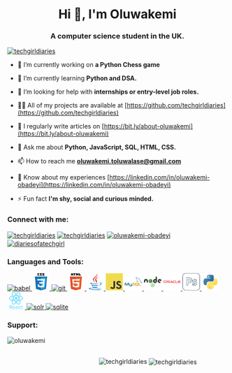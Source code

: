 <h1 align="center">Hi 👋, I'm Oluwakemi</h1>
<h3 align="center">A computer science student in the UK.</h3>

<p align="left"> <a href="https://twitter.com/techgirldiaries" target="blank"><img src="https://img.shields.io/twitter/follow/techgirldiaries?logo=twitter&style=for-the-badge" alt="techgirldiaries" /></a> </p>

- 🔭 I’m currently working on **a Python Chess game**

- 🌱 I’m currently learning **Python and DSA.**

- 🤝 I’m looking for help with **internships or entry-level job roles.**

- 👨‍💻 All of my projects are available at [https://github.com/techgirldiaries](https://github.com/techgirldiaries)

- 📝 I regularly write articles on [https://bit.ly/about-oluwakemi](https://bit.ly/about-oluwakemi)

- 💬 Ask me about **Python, JavaScript, SQL, HTML, CSS.**

- 📫 How to reach me **oluwakemi.toluwalase@gmail.com**

- 📄 Know about my experiences [https://linkedin.com/in/oluwakemi-obadeyi](https://linkedin.com/in/oluwakemi-obadeyi)

- ⚡ Fun fact **I'm shy, social and curious minded.**

<h3 align="left">Connect with me:</h3>
<p align="left">
<a href="https://codepen.io/techgirldiaries" target="blank"><img align="center" src="https://raw.githubusercontent.com/rahuldkjain/github-profile-readme-generator/master/src/images/icons/Social/codepen.svg" alt="techgirldiaries" height="30" width="40" /></a>
<a href="https://twitter.com/techgirldiaries" target="blank"><img align="center" src="https://raw.githubusercontent.com/rahuldkjain/github-profile-readme-generator/master/src/images/icons/Social/twitter.svg" alt="techgirldiaries" height="30" width="40" /></a>
<a href="https://linkedin.com/in/oluwakemi-obadeyi" target="blank"><img align="center" src="https://raw.githubusercontent.com/rahuldkjain/github-profile-readme-generator/master/src/images/icons/Social/linked-in-alt.svg" alt="oluwakemi-obadeyi" height="30" width="40" /></a>
<a href="https://instagram.com/diariesofatechgirl" target="blank"><img align="center" src="https://raw.githubusercontent.com/rahuldkjain/github-profile-readme-generator/master/src/images/icons/Social/instagram.svg" alt="diariesofatechgirl" height="30" width="40" /></a>
</p>

<h3 align="left">Languages and Tools:</h3>
<p align="left"> <a href="https://babeljs.io/" target="_blank" rel="noreferrer"> <img src="https://www.vectorlogo.zone/logos/babeljs/babeljs-icon.svg" alt="babel" width="40" height="40"/> </a> <a href="https://www.w3schools.com/css/" target="_blank" rel="noreferrer"> <img src="https://raw.githubusercontent.com/devicons/devicon/master/icons/css3/css3-original-wordmark.svg" alt="css3" width="40" height="40"/> </a> <a href="https://git-scm.com/" target="_blank" rel="noreferrer"> <img src="https://www.vectorlogo.zone/logos/git-scm/git-scm-icon.svg" alt="git" width="40" height="40"/> </a> <a href="https://www.w3.org/html/" target="_blank" rel="noreferrer"> <img src="https://raw.githubusercontent.com/devicons/devicon/master/icons/html5/html5-original-wordmark.svg" alt="html5" width="40" height="40"/> </a> <a href="https://www.java.com" target="_blank" rel="noreferrer"> <img src="https://raw.githubusercontent.com/devicons/devicon/master/icons/java/java-original.svg" alt="java" width="40" height="40"/> </a> <a href="https://developer.mozilla.org/en-US/docs/Web/JavaScript" target="_blank" rel="noreferrer"> <img src="https://raw.githubusercontent.com/devicons/devicon/master/icons/javascript/javascript-original.svg" alt="javascript" width="40" height="40"/> </a> <a href="https://www.mysql.com/" target="_blank" rel="noreferrer"> <img src="https://raw.githubusercontent.com/devicons/devicon/master/icons/mysql/mysql-original-wordmark.svg" alt="mysql" width="40" height="40"/> </a> <a href="https://nodejs.org" target="_blank" rel="noreferrer"> <img src="https://raw.githubusercontent.com/devicons/devicon/master/icons/nodejs/nodejs-original-wordmark.svg" alt="nodejs" width="40" height="40"/> </a> <a href="https://www.oracle.com/" target="_blank" rel="noreferrer"> <img src="https://raw.githubusercontent.com/devicons/devicon/master/icons/oracle/oracle-original.svg" alt="oracle" width="40" height="40"/> </a> <a href="https://www.photoshop.com/en" target="_blank" rel="noreferrer"> <img src="https://raw.githubusercontent.com/devicons/devicon/master/icons/photoshop/photoshop-line.svg" alt="photoshop" width="40" height="40"/> </a> <a href="https://www.python.org" target="_blank" rel="noreferrer"> <img src="https://raw.githubusercontent.com/devicons/devicon/master/icons/python/python-original.svg" alt="python" width="40" height="40"/> </a> <a href="https://reactjs.org/" target="_blank" rel="noreferrer"> <img src="https://raw.githubusercontent.com/devicons/devicon/master/icons/react/react-original-wordmark.svg" alt="react" width="40" height="40"/> </a> <a href="https://lucene.apache.org/solr/" target="_blank" rel="noreferrer"> <img src="https://www.vectorlogo.zone/logos/apache_solr/apache_solr-icon.svg" alt="solr" width="40" height="40"/> </a> <a href="https://www.sqlite.org/" target="_blank" rel="noreferrer"> <img src="https://www.vectorlogo.zone/logos/sqlite/sqlite-icon.svg" alt="sqlite" width="40" height="40"/> </a> </p>

<h3 align="left">Support:</h3>
<p><a href="https://www.buymeacoffee.com/oluwakemi"> <img align="left" src="https://cdn.buymeacoffee.com/buttons/v2/default-yellow.png" height="50" width="210" alt="oluwakemi" /></a></p><br><br>

<p><img align="left" src="https://github-readme-stats.vercel.app/api/top-langs?username=techgirldiaries&show_icons=true&locale=en&layout=compact" alt="techgirldiaries" /></p>

<p>&nbsp;<img align="center" src="https://github-readme-stats.vercel.app/api?username=techgirldiaries&show_icons=true&locale=en" alt="techgirldiaries" /></p>
